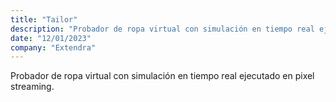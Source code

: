 ```yaml
---
title: "Tailor"
description: "Probador de ropa virtual con simulación en tiempo real ejecutado en pixel streaming."
date: "12/01/2023"
company: "Extendra"
---
```

Probador de ropa virtual con simulación en tiempo real ejecutado en pixel streaming.